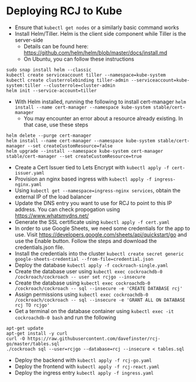 # Deploying RCJ to Kube

- Ensure that ```kubectl get nodes``` or a similarly basic command works
- Install Helm/Tiller. Helm is the client side component while Tiller is the server-side
  - Details can be found here: https://github.com/helm/helm/blob/master/docs/install.md
  - On Ubuntu, you can follow these instructions
```
sudo snap install helm --classic
kubectl create serviceaccount tiller --namespace=kube-system
kubectl create clusterrolebinding tiller-admin --serviceaccount=kube-system:tiller --clusterrole=cluster-admin
helm init --service-account=tiller
```
- With Helm installed, running the following to install cert-manager ```helm install --name cert-manager --namespace kube-system stable/cert-manager```
  - You may encounter an error about a resource already existing. In that case, use these steps
```
helm delete --purge cert-manager
helm install --name cert-manager --namespace kube-system stable/cert-manager --set createCustomResource=false
helm upgrade --install --namespace kube-system cert-manager stable/cert-manager --set createCustomResource=true
```
- Create a Cert Issuer tied to Lets Encrypt with ```kubectl apply -f cert-issuer.yaml```
- Provision an nginx based ingress with ```kubectl apply -f ingress-nginx.yaml```
- Using ```kubectl get --namespace=ingress-nginx services```, obtain the external IP of the load balancer
- Update the DNS entry you want to use for RCJ to point to this IP address. You can check propogation using https://www.whatsmydns.net/
- Generate the SSL certificate using ```kubectl apply -f cert.yaml```
- In order to use Google Sheets, we need some credentials for the app to use. Visit https://developers.google.com/sheets/api/quickstart/go and use the Enable button. Follow the steps and download the credentials.json file.
- Install the credentials into the cluster ```kubectl create secret generic google-sheets-credential --from-file=credential.json```
- Deploy the database ```kubectl apply -f cockroach-single.yaml```
- Create the database user using ```kubectl exec cockroachdb-0 /cockroach/cockroach -- user set rcjgo --insecure```
- Create the database using ```kubectl exec cockroachdb-0 /cockroach/cockroach -- sql --insecure -e 'CREATE DATABASE rcj'```
- Assign permissions using ```kubectl exec cockroachdb-0 /cockroach/cockroach -- sql --insecure -e 'GRANT ALL ON DATABASE rcj TO rcjgo'```
- Get a terminal on the database container using ```kubectl exec -it cockroachdb-0 bash``` and run the following
```
apt-get update
apt-get install -y curl
curl -O https://raw.githubusercontent.com/davefinster/rcj-go/master/tables.sql
./cockroach sql --user=rcjgo --database=rcj --insecure < tables.sql
```
- Deploy the backend with ```kubectl apply -f rcj-go.yaml```
- Deploy the frontend with ```kubectl apply -f rcj-react.yaml```
- Deploy the ingress entry ```kubectl apply -f ingress.yaml```


